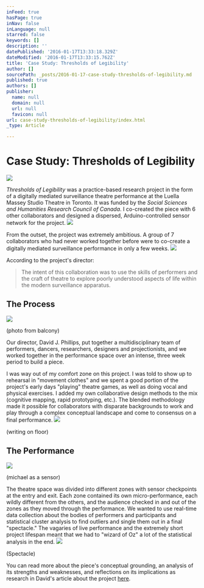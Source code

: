 ```yaml
---
inFeed: true
hasPage: true
inNav: false
inLanguage: null
starred: false
keywords: []
description: ''
datePublished: '2016-01-17T13:33:18.329Z'
dateModified: '2016-01-17T13:33:15.762Z'
title: 'Case Study: Thresholds of Legibility'
author: []
sourcePath: _posts/2016-01-17-case-study-thresholds-of-legibility.md
published: true
authors: []
publisher:
  name: null
  domain: null
  url: null
  favicon: null
url: case-study-thresholds-of-legibility/index.html
_type: Article

---
```

# 

# Case Study: Thresholds of Legibility
![](https://the-grid-user-content.s3-us-west-2.amazonaws.com/cefbca82-33c9-4fbb-b69f-ef99a0841044.jpg)

_Thresholds of Legibility_ was a practice-based research project in the form of a digitally mediated surveillance theatre performance at the Luella Massey Studio Theatre in Toronto. It was funded by the _Social Sciences and Humanities Research Council of Canada_. I co-created the piece with 6 other collaborators and designed a dispersed, Arduino-controlled sensor network for the project.
![](https://the-grid-user-content.s3-us-west-2.amazonaws.com/01164d17-eb5b-4e1f-9aa8-456c62c36234.jpg)

From the outset, the project was extremely ambitious. A group of 7 collaborators who had never worked together before were to co-create a digitally mediated surveillance performance in only a few weeks. ![](https://the-grid-user-content.s3-us-west-2.amazonaws.com/6e0a5717-a12c-4ed5-957b-b90ea82d3945.jpg)

According to the project's director:

> The intent of this collaboration was to use the skills of performers and the craft of theatre to explore poorly understood aspects of life within the modern surveillance apparatus.

## The Process
![](https://the-grid-user-content.s3-us-west-2.amazonaws.com/322c3d2a-61be-4a89-a60c-17a9fa36131a.jpg)

(photo from balcony)

Our director, David J. Phillips, put together a multidisciplinary team of performers, dancers, researchers, designers and projectionists, and we worked together in the performance space over an intense, three week period to build a piece.

I was way out of my comfort zone on this project. I was told to show up to rehearsal in "movement clothes" and we spent a good portion of the project's early days "playing" theatre games, as well as doing vocal and physical exercises. I added my own collaborative design methods to the mix (cognitive mapping, rapid prototyping, etc.). The blended methodology made it possible for collaborators with disparate backgrounds to work and play through a complex conceptual landscape and come to consensus on a final performance.
![](https://the-grid-user-content.s3-us-west-2.amazonaws.com/4dbbc86a-9862-462c-9d32-96e96aef7589.png)

(writing on floor)

## The Performance
![](https://the-grid-user-content.s3-us-west-2.amazonaws.com/87a2f73b-1312-42ac-ab27-dd3cc4a2d096.png)

(michael as a sensor)

The theatre space was divided into different zones with sensor checkpoints at the entry and exit. Each zone contained its own micro-performance, each wildly different from the others, and the audience checked in and out of the zones as they moved through the performance. We wanted to use real-time data collection about the bodies of performers and participants and statistical cluster analysis to find outliers and single them out in a final "spectacle." The vagaries of live performance and the extremely short project lifespan meant that we had to "wizard of Oz" a lot of the statistical analysis in the end. ![](https://the-grid-user-content.s3-us-west-2.amazonaws.com/6b438420-8c87-49a5-ab0d-b2198c6f9bc2.png)

(Spectacle)

You can read more about the piece's conceptual grounding, an analysis of its strengths and weaknesses, and reflections on its implications as research in David's article about the project [here][0]. 

[0]: http://library.queensu.ca/ojs/index.php/surveillance-and-society/article/view/thresh/threshold